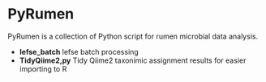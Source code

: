 # PyRumen
PyRumen is a collection of Python script for rumen microbial data analysis.

- **lefse_batch** lefse batch processing
- **TidyQiime2,py** Tidy Qiime2 taxonimic assignment results for easier importing to R
